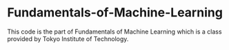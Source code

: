 # Fundamentals-of-Machine-Learning
This code is the part of Fundamentals of Machine Learning which is a class provided by Tokyo Institute of Technology.
